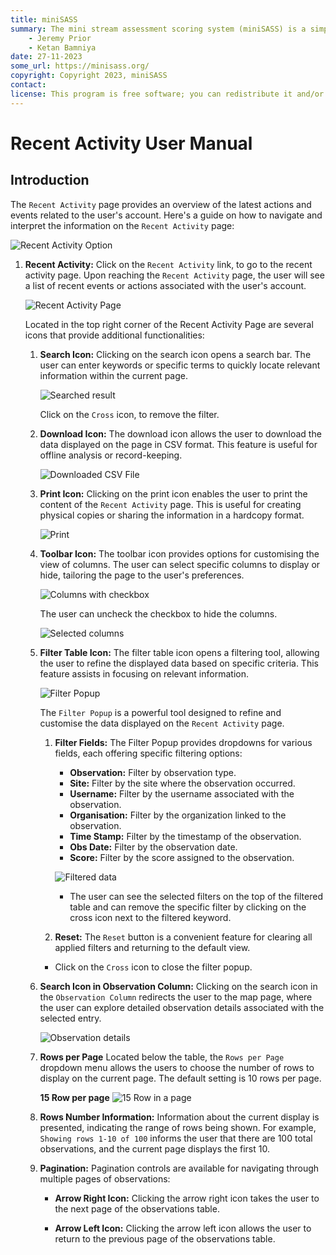 ```yaml
---
title: miniSASS
summary: The mini stream assessment scoring system (miniSASS) is a simple and accessible citizen science tool for monitoring the water quality and health of stream and river systems. You collect a sample of aquatic macroinvertebrates (small, but large enough to see animals with no internal skeletons) from a site in a stream or river. The community of these aquatic macroinvertebrates present then tells you about the water quality and health of the stream or river based on the concept that different groups of aquatic macroinvertebrates have different tolerances and sensitivities to disturbance and pollution.
    - Jeremy Prior
    - Ketan Bamniya
date: 27-11-2023
some_url: https://minisass.org/
copyright: Copyright 2023, miniSASS
contact:
license: This program is free software; you can redistribute it and/or modify it under the terms of the GNU Affero General Public License as published by the Free Software Foundation; either version 3 of the License, or (at your option) any later version.
---
```


# Recent Activity User Manual

## Introduction

The `Recent Activity` page provides an overview of the latest actions and events related to the user's account. Here's a guide on how to navigate and interpret the information on the `Recent Activity` page:

![Recent Activity Option](./img/recent-activity-1.png)

1. **Recent Activity:** Click on the `Recent Activity` link, to go to the recent activity page. Upon reaching the `Recent Activity` page, the user will see a list of recent events or actions associated with the user's account.

    ![Recent Activity Page](./img/recent-activity-2.png)

    Located in the top right corner of the Recent Activity Page are several icons that provide additional functionalities:

    1. **Search Icon:** Clicking on the search icon opens a search bar. The user can enter keywords or specific terms to quickly locate relevant information within the current page.

        ![Searched result](./img/recent-activity-3.png)

        Click on the `Cross` icon, to remove the filter.

    2. **Download Icon:** The download icon allows the user to download the data displayed on the page in CSV format. This feature is useful for offline analysis or record-keeping.

        ![Downloaded CSV File](./img/recent-activity-4.png)

    3. **Print Icon:** Clicking on the print icon enables the user to print the content of the `Recent Activity` page. This is useful for creating physical copies or sharing the information in a hardcopy format.

        ![Print](./img/recent-activity-5.png)

    4. **Toolbar Icon:** The toolbar icon provides options for customising the view of columns. The user can select specific columns to display or hide, tailoring the page to the user's preferences.

        ![Columns with checkbox](./img/recent-activity-6.png)

        The user can uncheck the checkbox to hide the columns.

        ![Selected columns](./img/recent-activity-7.png)

    5. **Filter Table Icon:** The filter table icon opens a filtering tool, allowing the user to refine the displayed data based on specific criteria. This feature assists in focusing on relevant information.

        ![Filter Popup](./img/recent-activity-7.png)

        The `Filter Popup` is a powerful tool designed to refine and customise the data displayed on the `Recent Activity` page.

        1. **Filter Fields:** The Filter Popup provides dropdowns for various fields, each offering specific filtering options:

            - **Observation:** Filter by observation type.
            - **Site:** Filter by the site where the observation occurred.
            - **Username:** Filter by the username associated with the observation.
            - **Organisation:** Filter by the organization linked to the observation.
            - **Time Stamp:** Filter by the timestamp of the observation.
            - **Obs Date:** Filter by the observation date.
            - **Score:** Filter by the score assigned to the observation.

            ![Filtered data](./img/recent-activity-9.png)

            - The user can see the selected filters on the top of the filtered table and can remove the specific filter by clicking on the cross icon next to the filtered keyword.

        2. **Reset:** The `Reset` button is a convenient feature for clearing all applied filters and returning to the default view.

        - Click on the `Cross` icon to close the filter popup.

    6. **Search Icon in Observation Column:** Clicking on the search icon in the `Observation Column` redirects the user to the map page, where the user can explore detailed observation details associated with the selected entry.

        ![Observation details](./img/recent-activity-10.png)

    7. **Rows per Page** Located below the table, the `Rows per Page` dropdown menu allows the users to choose the number of rows to display on the current page. The default setting is 10 rows per page.

        **15 Row per page**
        ![15 Row in a page](./img/recent-activity-11.png)

    8. **Rows Number Information:** Information about the current display is presented, indicating the range of rows being shown. For example, `Showing rows 1-10 of 100` informs the user that there are 100 total observations, and the current page displays the first 10.

    9. **Pagination:** Pagination controls are available for navigating through multiple pages of observations:

        - **Arrow Right Icon:** Clicking the arrow right icon takes the user to the next page of the observations table.

        - **Arrow Left Icon:** Clicking the arrow left icon allows the user to return to the previous page of the observations table.
